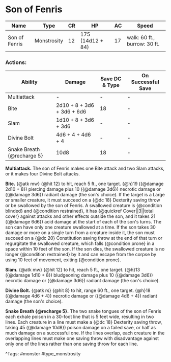 # Son of Fenris

| Name | Type | CR | HP | AC | Speed |
|------|------|----|----|----|-------|
| Son of Fenris | Monstrosity | 12 | 175 (14d12 + 84) | 17 | walk: 60 ft., burrow: 30 ft. |

### Actions:

| Ability | Damage | Save DC & Type | On Successful Save |
|---------|--------|----------------|--------------------|
| Multiattack | - | - | - |
| Bite | 2d10 + 8 + 3d6 + 3d6 + 6d6 | 18 | - |
| Slam | 1d10 + 8 + 3d6 + 3d6 | - | - |
| Divine Bolt | 4d6 + 4 + 4d6 + 4 | - | - |
| Snake Breath {@recharge 5} | 10d8 | 18 | - |


**Multiattack.** The son of Fenris makes one Bite attack and two Slam attacks, or it makes four Divine Bolt attacks.

**Bite.** {@atk mw} {@hit 12} to hit, reach 5 ft., one target. {@h}19 ({@damage 2d10 + 8}) piercing damage plus 10 ({@damage 3d6}) necrotic damage or ({@damage 3d6}) radiant damage (the son's choice). If the target is a Large or smaller creature, it must succeed on a {@dc 18} Dexterity saving throw or be swallowed by the son of Fenris. A swallowed creature is {@condition blinded} and {@condition restrained}, it has {@quickref Cover||3||total cover} against attacks and other effects outside the son, and it takes 21 ({@damage 6d6}) acid damage at the start of each of the son's turns. The son can have only one creature swallowed at a time. If the son takes 30 damage or more on a single turn from a creature inside it, the son must succeed on a {@dc 20} Constitution saving throw at the end of that turn or regurgitate the swallowed creature, which falls {@condition prone} in a space within 10 feet of the son. If the son dies, the swallowed creature is no longer {@condition restrained} by it and can escape from the corpse by using 10 feet of movement, exiting {@condition prone}.

**Slam.** {@atk mw} {@hit 12} to hit, reach 5 ft., one target. {@h}13 ({@damage 1d10 + 8}) bludgeoning damage plus 10 ({@damage 3d6}) necrotic damage or ({@damage 3d6}) radiant damage (the son's choice).

**Divine Bolt.** {@atk rs} {@hit 8} to hit, range 60 ft., one target. {@h}18 ({@damage 4d6 + 4}) necrotic damage or ({@damage 4d6 + 4}) radiant damage (the son's choice).

**Snake Breath {@recharge 5}.** The two snake tongues of the son of Fenris each exhale poison in a 30-foot line that is 5 feet wide, resulting in two lines. Each creature in a line must make a {@dc 18} Dexterity saving throw, taking 45 ({@damage 10d8}) poison damage on a failed save, or half as much damage on a successful one. If the lines overlap, each creature in the overlapping lines must make one saving throw with disadvantage against only one of the lines rather than one saving throw for each line.

^Tags: #monster #type_monstrosity